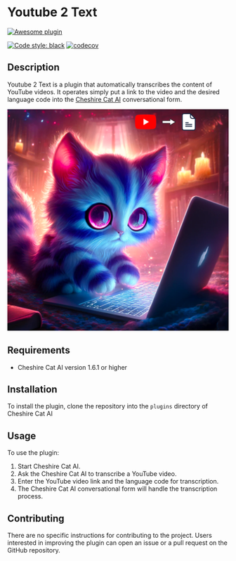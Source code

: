 # Youtube 2 Text

[![Awesome plugin](https://custom-icon-badges.demolab.com/static/v1?label=&message=Awesome+plugin&color=000000&style=for-the-badge&logo=cheshire_cat_ai)](https://)

[![Code style: black](https://img.shields.io/badge/code%20style-black-000000.svg)](https://github.com/python/black)
[![codecov](https://codecov.io/gh/rafleze/youtube2text/branch/main/graph/badge.svg?token=A229TF8PLG)](https://codecov.io/gh/rafleze/youtube2text)

## Description
Youtube 2 Text is a plugin that automatically transcribes the content of YouTube videos. It operates simply put a link to the video and the desired language code into the [Cheshire Cat AI](https://github.com/cheshire-cat-ai) conversational form.

[![Youtube 2 Text](https://github.com/rafleze/youtube2text/blob/develop/transcribercat.png?raw=true)](https://)

## Requirements
- Cheshire Cat AI version 1.6.1 or higher

## Installation
To install the plugin, clone the repository into the `plugins` directory of Cheshire Cat AI

## Usage
To use the plugin:
1. Start Cheshire Cat AI.
2. Ask the Cheshire Cat AI to transcribe a YouTube video.
2. Enter the YouTube video link and the language code for transcription.
3. The Cheshire Cat AI conversational form will handle the transcription process.


## Contributing
There are no specific instructions for contributing to the project. Users interested in improving the plugin can open an issue or a pull request on the GitHub repository.

